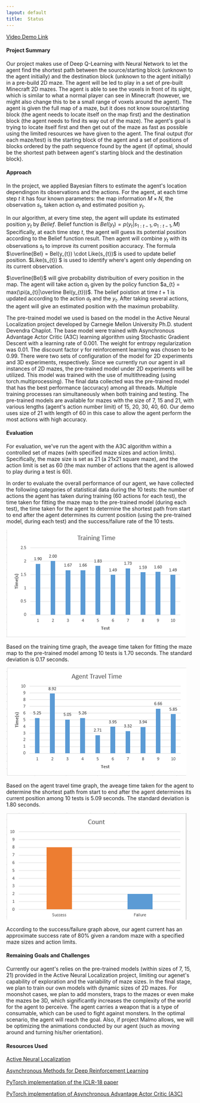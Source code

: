 ```yaml
---
layout: default
title:  Status
---
```

[Video Demo Link](https://www.youtube.com/watch?v=N5fgy7eh4qg&t=3s)


#### Project Summary
Our project makes use of Deep Q-Learning with Neural Network to let the agent find the shortest path between the source/starting block (unknown to the agent initially) and the destination block (unknown to the agent initially) in a pre-build 2D maze. The agent will be led to play in a set of pre-built Minecraft 2D mazes. The agent is able to see the voxels in front of its sight, which is similar to what a normal player can see in Minecraft (however, we might also change this to be a small range of voxels around the agent). The agent is given the full map of a maze, but it does not know source/starting block (the agent needs to locate itself on the map first) and the destination block (the agent needs to find its way out of the maze). The agent's goal is trying to locate itself first and then get out of the maze as fast as possible using the limited resources we have given to the agent. The final output (for each maze/test) is the starting block of the agent and a set of positions of blocks ordered by the path sequence found by the agent (if optimal, should be the shortest path between agent's starting block and the destination block).


#### Approach
In the project, we applied Bayesian filters to estimate the agent's location dependingon its observations and the actions. For the agent, at each time step $t$ it has four known parameters: the map information $M \times N$, the observation $s_{t}$, taken action $a_{t}$ and estimated position $y_{t}$.

In our algorithm, at every time step, the agent will update its estimated position $y_{t}$ by $Belief$. Belief function is $Bel(y_{t}) = p(y_{t}|s_{1:t-1}, a_{1:t-1},M)$ Specifically, at each time step $t$, the agent will guess its potential position according to the Belief function result. Then agent will combine $y_{t}$ with its observations $s_{t}$ to improve its current position accuracy. The formula $\overline{Bel} = Bel(y_{t}) \cdot Like(s_{t})$ is used to update belief position. $Like(s_{t}) $ is used to identify where's agent only depending on its current observation. 

$\overline{Bel}$ will give probability distribuition of every position in the map. The agent will take action $a_{t}$ given by the policy function $a_{t} = max(\pi(a_{t}|\overline Bel(y_{t}))$. The belief poistion at time $t+1$ is updated according to the action $a_{t}$ and the $y_{t}$. 
After taking several actions, the agent will give an estimated position with the maximun probability. 

The pre-trained model we used is based on the model in the Active Neural Localization project developed by Carnegie Mellon University Ph.D. student Devendra Chaplot. The base model were trained with Asynchronous Advantage Actor Critic (A3C) learning algorithm using Stochastic Gradient Descent with a learning rate of 0.001. The weight for entropy regularization was 0.01. The discount factor $\gamma$ for reinforcement learning was chosen to be 0.99. There were two sets of configuration of the model for 2D experiments and 3D experiments, respectively. Since we currently run our agent in all instances of 2D mazes, the pre-trained model under 2D experiments will be utilized. This model was trained with the use of multithreading (using torch.multiprocessing). The final data collected was the pre-trained model that has the best performance (accuracy) among all threads. Multiple training processes ran simultaneously when both training and testing. The pre-trained models are available for mazes with the size of 7, 15 and 21, with various lengths (agent's action number limit) of 15, 20, 30, 40, 60. Our demo uses size of 21 with length of 60 in this case to allow the agent perform the most actions with high accuracy.


#### Evaluation
For evaluation, we've run the agent with the A3C algorithm within a controlled set of mazes (with specified maze sizes and action limits). Specifically, the maze size is set as 21 (a 21x21 square maze), and the action limit is set as 60 (the max number of actions that the agent is allowed to play during a test is 60).

In order to evaluate the overall performance of our agent, we have collected the following categories of statistical data during the 10 tests: the number of actions the agent has taken during training (60 actions for each test), the time taken for fitting the maze map to the pre-trained model (during each test), the time taken for the agent to determine the shortest path from start to end after the agent determines its current position (using the pre-trained model, during each test) and the success/failure rate of the 10 tests.

<img src="Training_Time.png"> 

Based on the training time graph, the aveage time taken for fitting the maze map to the pre-trained model among 10 tests is 1.70 seconds. The standard deviation is 0.17 seconds.

<img src="agent_travel_time.png"> 

Based on the agent travel time graph, the aveage time taken for the agent to determine the shortest path from start to end after the agent determines its current position among 10 tests is 5.09 seconds. The standard deviation is 1.80 seconds.

<img src="Count.png"> 

According to the success/failure graph above, our agent current has an approximate success rate of 80% given a random maze with a specified maze sizes and action limits.


#### Remaining Goals and Challenges
Currently our agent's relies on the pre-trained models (within sizes of 7, 15, 21) provided in the Active Neural Localization project, limiting our agenet's capability of exploration and the variability of maze sizes. In the final stage, we plan to train our own models with dynamic sizes of 2D mazes. For moonshot cases, we plan to add monsters, traps to the mazes or even make the mazes be 3D, which significantly increases the complexity of the world for the agent to perceive. The agent carries a weapon that is a type of consumable, which can be used to fight against monsters. In the optimal scenario, the agent will reach the goal.
Also, if project Malmo allows, we will be optimizing the animations conducted by our agent (such as moving around and turning his/her orientation).


#### Resources Used
[Active Neural Localization](https://arxiv.org/pdf/1801.08214.pdf) 

[Asynchronous Methods for Deep Reinforcement Learning](https://arxiv.org/pdf/1602.01783.pdf) 

[PyTorch implementation of the ICLR-18 paper](https://github.com/devendrachaplot/Neural-Localization) 

[PyTorch implementation of Asynchronous Advantage Actor Critic (A3C)](https://github.com/ikostrikov/pytorch-a3c) 
